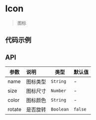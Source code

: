 # Icon

> 图标

## 代码示例

<test></test>

<script>
  import test from '@/pages/demo/Icon.vue';

  export default {
    components: {
      test
    }
  }
</script>

## API

| 参数 | 说明 | 类型 | 默认值 |
| ----|:-----| ---- | ---- |
| name | 图标类型 | `String` | - |
| size | 图标尺寸 | `Number` | - |
| color | 图标颜色 | `String` | - |
| rotate | 是否旋转 | `Boolean` | `false` |

